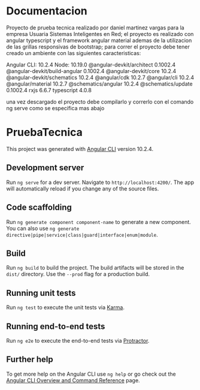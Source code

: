 # Documentacion

Proyecto de prueba tecnica realizado por daniel martinez vargas para la empresa Usuaria Sistemas Inteligentes en Red;
el proyecto es realizado con angular typescript y el framework angular material ademas de la utilizacion de las 
grillas responsivas de bootstrap; para correr el proyecto debe tener creado un ambiente con las siguientes caracteristicas:

Angular CLI: 10.2.4
Node: 10.19.0
@angular-devkit/architect       0.1002.4
@angular-devkit/build-angular   0.1002.4
@angular-devkit/core            10.2.4
@angular-devkit/schematics      10.2.4
@angular/cdk                    10.2.7
@angular/cli                    10.2.4
@angular/material               10.2.7
@schematics/angular             10.2.4
@schematics/update              0.1002.4
rxjs                            6.6.7
typescript                      4.0.8

una vez descargado el proyecto debe compilarlo y correrlo con el comando ng serve como se especifica mas abajo


# PruebaTecnica

This project was generated with [Angular CLI](https://github.com/angular/angular-cli) version 10.2.4.

## Development server

Run `ng serve` for a dev server. Navigate to `http://localhost:4200/`. The app will automatically reload if you change any of the source files.

## Code scaffolding

Run `ng generate component component-name` to generate a new component. You can also use `ng generate directive|pipe|service|class|guard|interface|enum|module`.

## Build

Run `ng build` to build the project. The build artifacts will be stored in the `dist/` directory. Use the `--prod` flag for a production build.

## Running unit tests

Run `ng test` to execute the unit tests via [Karma](https://karma-runner.github.io).

## Running end-to-end tests

Run `ng e2e` to execute the end-to-end tests via [Protractor](http://www.protractortest.org/).

## Further help

To get more help on the Angular CLI use `ng help` or go check out the [Angular CLI Overview and Command Reference](https://angular.io/cli) page.
